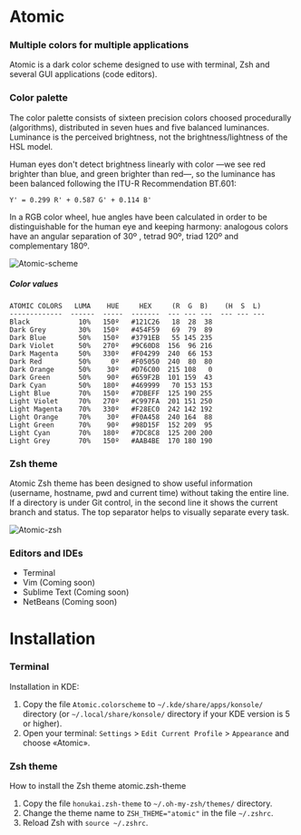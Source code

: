 # Atomic
### Multiple colors for multiple applications

Atomic is a dark color scheme designed to use with terminal, Zsh and several GUI applications (code editors).

### Color palette

The color palette consists of sixteen precision colors choosed procedurally (algorithms), distributed in seven hues and five balanced luminances. Luminance is the perceived brightness, not the brightness/lightness of the HSL model.

Human eyes don't detect brightness linearly with color —we see red brighter than blue, and green brighter than red—, so the luminance has been balanced following the ITU-R Recommendation BT.601:

`Y' = 0.299 R' + 0.587 G' + 0.114 B'`

In a RGB color wheel, hue angles have been calculated in order to be distinguishable for the human eye and keeping harmony: analogous colors have an angular separation of 30º , tetrad 90º, triad 120º and complementary 180º. 

![Atomic-scheme](https://github.com/gerardbm/Atomic/blob/master/img/atomic-scheme.png)

##### Color values

```
ATOMIC COLORS   LUMA    HUE     HEX     (R  G  B)    (H  S  L)
-------------  ------  -----  -------  --- --- ---  --- --- ---
Black            10%   150º   #121C26   18  28  38
Dark Grey        30%   150º   #454F59   69  79  89
Dark Blue        50%   150º   #3791EB   55 145 235
Dark Violet      50%   270º   #9C60D8  156  96 216
Dark Magenta     50%   330º   #F04299  240  66 153
Dark Red         50%     0º   #F05050  240  80  80
Dark Orange      50%    30º   #D76C00  215 108   0
Dark Green       50%    90º   #659F2B  101 159  43
Dark Cyan        50%   180º   #469999   70 153 153
Light Blue       70%   150º   #7DBEFF  125 190 255
Light Violet     70%   270º   #C997FA  201 151 250
Light Magenta    70%   330º   #F28EC0  242 142 192
Light Orange     70%    30º   #F0A458  240 164  88
Light Green      70%    90º   #98D15F  152 209  95
Light Cyan       70%   180º   #7DC8C8  125 200 200
Light Grey       70%   150º   #AAB4BE  170 180 190
```

### Zsh theme

Atomic Zsh theme has been designed to show useful information (username, hostname, pwd and current time) without taking the entire line. If a directory is under Git control, in the second line it shows the current branch and status. The top separator helps to visually separate every task.

![Atomic-zsh](https://github.com/gerardbm/Atomic/blob/master/img/prompt-zsh.png)

### Editors and IDEs

- Terminal
- Vim (Coming soon)
- Sublime Text (Coming soon)
- NetBeans (Coming soon)

# Installation
### Terminal

Installation in KDE:

1. Copy the file `Atomic.colorscheme` to `~/.kde/share/apps/konsole/` directory (or `~/.local/share/konsole/` directory if your KDE version is 5 or higher).
2. Open your terminal: `Settings` > `Edit Current Profile` > `Appearance` and choose «Atomic».

### Zsh theme

How to install the Zsh theme atomic.zsh-theme

1. Copy the file `honukai.zsh-theme` to `~/.oh-my-zsh/themes/` directory.
2. Change the theme name to `ZSH_THEME="atomic"` in the file `~/.zshrc`.
3. Reload Zsh with `source ~/.zshrc`.
